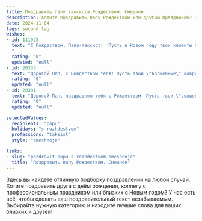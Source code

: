 ```yaml
---
title: Поздравить папу таксиста Рождеством. Смешное
description: Хотите поздравить папу Рождеством или другим праздником? Наш ИИ создаст незабываемое поздравление, а вы обязательно выделитесь среди других.  
date: 2024-11-04
tags: second tag
wishes:
- id: 111925
  text: "С Рождеством, Папа-таксист!  Пусть в Новом году твои клиенты будут вежливыми, чаевые — щедрыми, а пробки — только в виде праздничных застолий! Желаю тебе рождественского чуда — например, чтобы машина сама ездила, а ты отдыхал!
  "
  rating: "0"
  updated: "null"
- id: 20333
  text: "Дорогой Пап, с Рождеством тебя! Пусть твои \"волшебные\" коврики на сиденьях не только согревают попу, но и притягивают удачу на каждом повороте. Пусть твои фары светят ярче, чем новогодняя елка, и ты всегда находишь самый быстрый путь к счастью. Счастливого Рождества, мастер дорог и король улиц!"
  rating: "0"
  updated: "null"
- id: 20331
  text: "Дорогой Пап, поздравляю тебя с Рождеством! Пусть твои \"волшебные\" коврики на сиденьях не только согревают попутчиков, но и исполняют их желания. Пусть твои фары освещают не только дорогу, но и путь к счастью. И да пребудет с тобой GPS, чтобы ни одна новогодняя елка не осталась без твоего внимания! Счастливого пути и удачных пассажиров!"
  rating: "0"
  updated: "null"

selectedValues:
  recipients: "papu"
  holidays: "s-rozhdestvom"
  professions: "taksist"
  style: "smeshnoje"

links:
- slug: "pozdravit-papu-s-rozhdestvom-smeshnoje"
  title: "Поздравить папу Рождеством. Смешное"
---
```


Здесь вы найдете отличную подборку поздравлений на любой случай.
Хотите поздравить друга с днём рождения, коллегу с профессиональным праздником или близких с Новым годом? У нас есть всё, чтобы сделать ваш поздравительный текст незабываемым. Выбирайте нужную категорию и находите лучшие слова для ваших близких и друзей!
